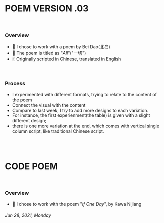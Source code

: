 
# POEM VERSION .03

<br/>

### Overview

* 🎲 I chose to work with a poem by Bei Dao(北岛)
* 📜 The poem is titled as "*All*"("一切")
* 🀄️ Originally scripted in Chinese, translated in English

<br/>

### Process
- I experimented with different formats, trying to relate to the content of the poem
- Connect the visual with the content
- Compare to last week, I try to add more designs to each variation.
- For instance, the first experienment(the table) is given with a slight different design; 
- there is one more variation at the end, which comes with vertical single column script, like traditional Chinese script.

<br/>
<br/>

# CODE POEM

<br/>

### Overview

* 📝 I chose to work with the poem "*If One Day*", by Kawa Nijiang

###### *Jun 28, 2021, Monday*
